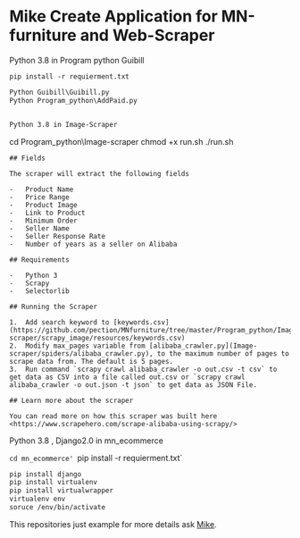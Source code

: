 

# Mike Create Application for MN-furniture and Web-Scraper

Python 3.8 in Program python Guibill

`pip install -r requierment.txt`
```markdown
Python Guibill\Guibill.py
Python Program_python\AddPaid.py


Python 3.8 in Image-Scraper

```
cd Program_python\Image-scraper
chmod +x run.sh
./run.sh
```
## Fields

The scraper will extract the following fields

-   Product Name
-   Price Range
-   Product Image
-   Link to Product
-   Minimum Order
-   Seller Name
-   Seller Response Rate
-   Number of years as a seller on Alibaba

## Requirements

-   Python 3
-   Scrapy
-   Selectorlib

## Running the Scraper

1.  Add search keyword to [keywords.csv](https://github.com/pection/MNfurniture/tree/master/Program_python/Image-scraper/scrapy_image/resources/keywords.csv)
2.  Modify max_pages variable from [alibaba_crawler.py](Image-scraper/spiders/alibaba_crawler.py), to the maximum number of pages to scrape data from. The default is 5 pages.
3.  Run command `scrapy crawl alibaba_crawler -o out.csv -t csv` to get data as CSV into a file called out.csv or `scrapy crawl alibaba_crawler -o out.json -t json` to get data as JSON File.

## Learn more about the scraper

You can read more on how this scraper was built here <https://www.scrapehero.com/scrape-alibaba-using-scrapy/>

```
Python 3.8 , Django2.0 in mn_ecommerce

`cd mn_ecommerce'
`pip install -r requierment.txt`

```markdown
pip install django
pip install virtualenv
pip install virtualwrapper
virtualenv env
soruce /env/bin/activate
```

This repositories just example for more details ask [Mike](https://wwww.facebook.com/pections).
